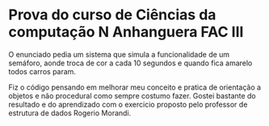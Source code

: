 # Prova do curso de Ciências da computação N Anhanguera FAC III

O enunciado pedia um sistema que simula a funcionalidade de um semáforo, aonde troca de cor a cada 10 segundos e quando fica amarelo todos carros param.

Fiz o código pensando em melhorar meu conceito e pratica de orientação a objetos e não procedural como sempre costumo fazer. Gostei bastante do resultado e do aprendizado
com o exercicio proposto pelo professor de estrutura de dados Rogerio Morandi.
